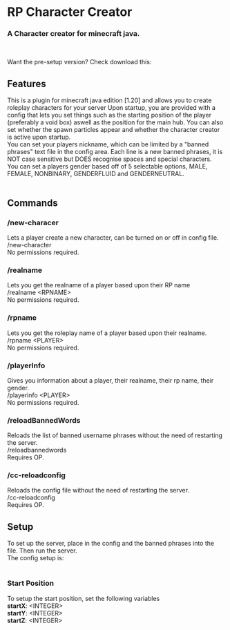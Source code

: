# RP Character Creator 
### A Character creator for minecraft java.
<br>

Want the pre-setup version? Check download this:


## Features
This is a plugin for minecraft java edition [1.20] and allows you to create roleplay characters for your server
Upon startup, you are provided with a config that lets you set things such as the starting position of the player (preferably a void box) aswell as the position for the main hub. You can also set whether the spawn particles appear and whether the character creator is active upon startup.<br>
You can set your players nickname, which can be limited by a "banned phrases" text file in the config area. Each line is a new banned phrases, it is NOT case sensitive but DOES recognise spaces and special characters.<br>
You can set a players gender based off of 5 selectable options, MALE, FEMALE, NONBINARY, GENDERFLUID and GENDERNEUTRAL.
<br><br>
## Commands
### /new-characer
Lets a player create a new character, can be turned on or off in config file.<br>
/new-character<br>
No permissions required.<br>

### /realname
Lets you get the realname of a player based upon their RP name<br>
/realname \<RPNAME\><br>
No permissions required.<br>

### /rpname
Lets you get the roleplay name of a player based upon their realname.<br>
/rpname \<PLAYER\><br>
No permissions required.<br>

### /playerInfo
Gives you information about a player, their realname, their rp name, their gender.<br>
/playerinfo \<PLAYER\><br>
No permissions required.<br>

### /reloadBannedWords
Reloads the list of banned username phrases without the need of restarting the server.<br>
/reloadbannedwords<br>
Requires OP.<br>

### /cc-reloadconfig
Reloads the config file without the need of restarting the server.<br>
/cc-reloadconfig<br>
Requires OP.<br>

## Setup
To set up the server, place in the config and the banned phrases into the file. Then run the server.<br>
The config setup is:<br><br>

### Start Position
To setup the start position, set the following variables<br>
<b>startX</b>: \<INTEGER\><br>
<b>startY</b>: \<INTEGER\><br>
<b>startZ</b>: \<INTEGER\><br>
